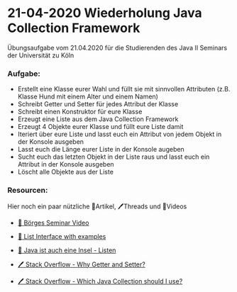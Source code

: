 # 21-04-2020 Wiederholung Java Collection Framework

Übungsaufgabe vom 21.04.2020 für die Studierenden des Java II Seminars der Universität zu Köln

### Aufgabe:

- Erstellt eine Klasse eurer Wahl und füllt sie mit sinnvollen Attributen (z.B. Klasse Hund mit einem Alter und einem Namen)
- Schreibt Getter und Setter für jedes Attribut der Klasse
- Schreibt einen Konstruktor für eure Klasse
- Erzeugt eine Liste aus dem Java Collection Framework  
- Erzeugt 4 Objekte eurer Klasse und füllt eure Liste damit
- Iteriert über eure Liste und lasst euch ein Attribut von jedem Objekt in der Konsole ausgeben
- Lasst euch die Länge eurer Liste in der Konsole augeben
- Sucht euch das letzten Objekt in der Liste raus und lasst euch ein Attribut in der Konsole ausgeben
- Löscht alle Objekte aus der Liste

### Resourcen:
Hier noch ein paar nützliche 📃Artikel, 🖊️Threads und 🎥Videos

- [🎥 Börges Seminar Video](https://uni-koeln.sciebo.de/s/CnL5Cg1opl8QceE)

- [📃 List Interface with examples](https://www.geeksforgeeks.org/list-interface-java-examples/)

- [📃 Java ist auch eine Insel - Listen](http://openbook.rheinwerk-verlag.de/javainsel9/javainsel_13_003.htm#mjf4178c97cb04d7bdd4be130334579516)

- [🖊️ Stack Overflow - Why Getter and Setter?](https://stackoverflow.com/questions/1568091/why-use-getters-and-setters-accessors)

- [🖊️ Stack Overflow - Which Java Collection should I use?](https://stackoverflow.com/questions/21974361/which-java-collection-should-i-use)
